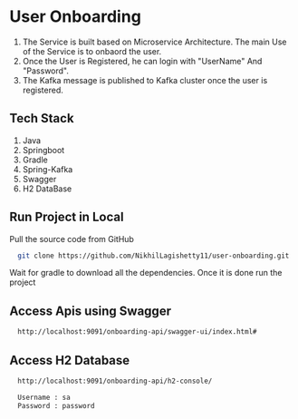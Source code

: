 
# User Onboarding

1. The Service is built based on Microservice Architecture. The main Use of the Service is to onbaord the user.
2. Once the User is Registered, he  can login with "UserName" And "Password".
3. The Kafka message is published to Kafka cluster once the user is registered.


## Tech Stack

1. Java
2. Springboot
3. Gradle
4. Spring-Kafka
5. Swagger
6. H2 DataBase



## Run Project in Local

Pull the source code from GitHub

```bash
  git clone https://github.com/NikhilLagishetty11/user-onboarding.git
```

Wait for gradle to download all the dependencies. Once it is done run the project

## Access Apis using Swagger

```bash
  http://localhost:9091/onboarding-api/swagger-ui/index.html#
```

## Access H2 Database

```bash
  http://localhost:9091/onboarding-api/h2-console/

  Username : sa
  Password : password
```